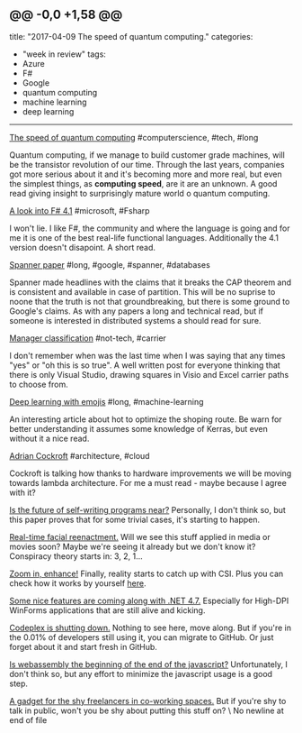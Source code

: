 @@ -0,0 +1,58 @@
---
title: "2017-04-09 The speed of quantum computing."
categories:
  - "week in review"
tags:
  - Azure
  - F#
  - Google
  - quantum computing
  - machine learning
  - deep learning
---


[The speed of quantum computing](https://arstechnica.com/science/2017/04/the-route-to-high-speed-quantum-computing-is-paved-with-error/)		#computerscience, #tech, #long

Quantum computing, if we manage to build customer grade machines, will be the transistor revolution of our time. Through the last years, companies got more serious about it and it's becoming more and more real, but even the simplest things, as **computing speed**, are it are an unknown. A good read giving insight to surprisingly mature world o quantum computing. 

[A look into F# 4.1](https://www.infoq.com/articles/FSharp-4.1)		#microsoft, #Fsharp

I won't lie. I like F#, the community and where the language is going and for me it is one of the best real-life functional languages. Additionally the 4.1 version doesn't disapoint. A short read.

[Spanner paper](https://static.googleusercontent.com/media/research.google.com/en//pubs/archive/45855.pdf)	#long, #google, #spanner, #databases

Spanner made headlines with the claims that it breaks the CAP theorem and is consistent and available in case of partition. This will be no suprise to noone that the truth is not that groundbreaking, but there is some ground to Google's claims. As with any papers a long and technical read, but if someone is interested in distributed systems a should read for sure. 

[Manager classification](http://no-kill-switch.ghost.io/my-notes-on-looking-for-software-engineering-manager-job/)	#not-tech, #carrier 

I don't remember when was the last time when I was saying that any times "yes" or "oh this is so true". A well written post for everyone thinking that there is only Visual Studio, drawing squares in Visio and Excel carrier paths to choose from.

[Deep learning with emojis](https://tech.instacart.com/deep-learning-with-emojis-not-math-660ba1ad6cdc)	#long, #machine-learning

An interesting article about hot to optimize the shoping route. Be warn for better understanding it assumes some knowledge of Kerras, but even without it a nice read. 

[Adrian Cockroft](http://highscalability.com/blog/2017/3/27/faster-networks-cheaper-messages-microservices-functions-edg.html)	#architecture, #cloud

Cockroft is talking how thanks to hardware improvements we will be moving towards lambda architecture. For me a must read -  maybe because I agree with it?

[Is the future of self-writing programs near?](https://openreview.net/pdf?id=ByldLrqlx)
Personally, I don't think so, but this paper proves that for some trivial cases, it's starting to happen.

[Real-time facial reenactment.](http://www.graphics.stanford.edu/~niessner/thies2016face.html)
Will we see this stuff applied in media or movies soon? Maybe we're seeing it already but we don't know it? Conspiracy theory starts in: 3, 2, 1...

[Zoom in, enhance!](http://www.dailymail.co.uk/sciencetech/article-4201838/Google-reveals-photo-enhancement-tool-sharpen-snaps.html)
Finally, reality starts to catch up with CSI. Plus you can check how it works by yourself [here](https://github.com/alexjc/neural-enhance).

[Some nice features are coming along with .NET 4.7.](https://blogs.msdn.microsoft.com/dotnet/2017/04/05/announcing-the-net-framework-4-7/)
Especially for High-DPI WinForms applications that are still alive and kicking.

[Codeplex is shutting down.](https:/blogs.msdn.microsoft.com/bharry/2017/03/31/shutting-down-codeplex/)
Nothing to see here, move along. But if you're in the 0.01% of developers still using it, you can migrate to GitHub. Or just forget about it and start fresh in GitHub.

[Is webassembly the beginning of the end of the javascript?](http://www.infoworld.com/article/3176681/web-development/webassembly-is-now-ready-for-browsers-to-use.html)
Unfortunately, I don't think so, but any effort to minimize the javascript usage is a good step.

[A gadget for the shy freelancers in co-working spaces.](http://gethushme.com/)
But if you're shy to talk in public, won't you be shy about putting this stuff on?
\ No newline at end of file